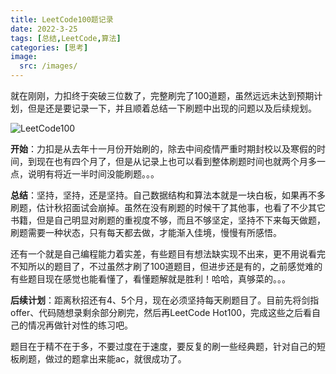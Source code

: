```yaml
---
title: LeetCode100题记录
date: 2022-3-25
tags: [总结,LeetCode,算法]
categories: [思考]
image:
  src: /images/
---
```


就在刚刚，力扣终于突破三位数了，完整刷完了100道题，虽然远远未达到预期计划，但是还是要记录一下，并且顺着总结一下刷题中出现的问题以及后续规划。

![LeetCode100](/images/微信图片_20220325212943.png)

**开始**：力扣是从去年十一月份开始刷的，除去中间疫情严重时期封校以及寒假的时间，到现在也有四个月了，但是从记录上也可以看到整体刷题时间也就两个月多一点，说明有将近一半时间没能刷题。。。

**总结**：坚持，坚持，还是坚持。自己数据结构和算法本就是一块白板，如果再不多刷题，估计秋招面试会崩掉。虽然在没有刷题的时候干了其他事，也看了不少其它书籍，但是自己明显对刷题的重视度不够，而且不够坚定，坚持不下来每天做题，刷题需要一种状态，只有每天都去做，才能渐入佳境，慢慢有所感悟。

还有一个就是自己编程能力着实差，有些题目有想法缺实现不出来，更不用说看完不知所以的题目了，不过虽然才刷了100道题目，但进步还是有的，之前感觉难的有些题目现在感觉也能看懂了，看懂题解就是胜利！哈哈，真够菜的。。。

**后续计划**：距离秋招还有4、5个月，现在必须坚持每天刷题目了。目前先将剑指offer、代码随想录剩余部分刷完，然后再LeetCode Hot100，完成这些之后看自己的情况再做针对性的练习吧。

题目在于精不在于多，不要过度在于速度，要反复的刷一些经典题，针对自己的短板刷题，做过的题拿出来能ac，就很成功了。

